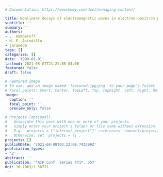 ```yaml
---
# Documentation: https://wowchemy.com/docs/managing-content/

title: Nonlinear decays of electromagnetic waves in electron-positron plasmas
subtitle: ''
summary: ''
authors:
- L. Gomberoff
- H. F. Astudillo
- jaraneda
tags: []
categories: []
date: '1999-01-01'
lastmod: 2021-08-07T23:22:08-04:00
featured: false
draft: false

# Featured image
# To use, add an image named `featured.jpg/png` to your page's folder.
# Focal points: Smart, Center, TopLeft, Top, TopRight, Left, Right, BottomLeft, Bottom, BottomRight.
image:
  caption: ''
  focal_point: ''
  preview_only: false

# Projects (optional).
#   Associate this post with one or more of your projects.
#   Simply enter your project's folder or file name without extension.
#   E.g. `projects = ["internal-project"]` references `content/project/deep-learning/index.md`.
#   Otherwise, set `projects = []`.
projects: []
publishDate: '2021-08-08T03:22:08.743599Z'
publication_types:
- '2'
abstract: ''
publication: '*AIP Conf. Series 471*, 357'
doi: 10.1063/1.58771
---
```

